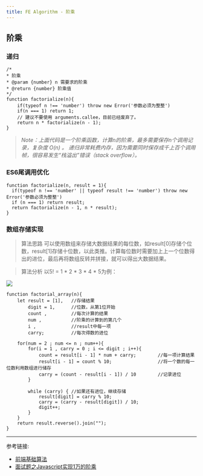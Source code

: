 ```yaml
---
title: FE Algorithm - 阶乘
---
```


## 阶乘

### 递归

``` tsx
/*
* 阶乘
* @param {number} n 需要求的阶乘
* @return {number} 阶乘值
*/
function factorialize(n){
	if(typeof n !== 'number') throw new Error('参数必须为整整')
	if(n === 1) return 1;
	// 建议不要使用 arguments.callee，目前已经废弃了。
	return n * factorialize(n - 1);
}
```

> *Note：上面代码是一个阶乘函数，计算n的阶乘，最多需要保存n个调用记录，复杂度 O(n) 。*
> *递归非常耗费内存，因为需要同时保存成千上百个调用帧，很容易发生“栈溢出”错误（stack overflow）。*

### ES6尾调用优化

``` tsx
function factorialize(n, result = 1){
  if(typeof n !== 'number' || typeof result !== 'number') throw new Error('参数必须为整整')
  if (n === 1) return result;
  return factorialize(n - 1, n * result);
}
```

### 数组存储实现

> 算法思路
> 可以使用数组来存储大数据结果的每位数，如result[0]存储个位数，result[1]存储十位数，以此类推。计算每位数时需要加上上一个位数得出的进位，最后再将数组反转并拼接，就可以得出大数据结果。

> 算法分析
> 以5! = 1 * 2 * 3 * 4 * 5为例：

 ![](https://user-gold-cdn.xitu.io/2019/9/21/16d52eed058e670e?imageView2/0/w/1280/h/960/format/webp/ignore-error/1) 


``` tsx
function factorial_array(n){
    let result = [1],   //存储结果
        digit = 1,      //位数，从第1位开始
        count ,         //每次计算的结果
        num ,           //阶乘的计算到的第几个
        i ,             //result中每一项
        carry;          //每次得数的进位

    for(num = 2 ; num <= n ; num++){
        for(i = 1 , carry = 0 ; i <= digit ; i++){
            count = result[i - 1] * num + carry;        //每一项计算结果
            result[i - 1] = count % 10;                 //将一个数的每一位数利用数组进行储存
            carry = (count - result[i - 1]) / 10        //记录进位
        }

        while (carry) { //如果还有进位，继续存储
            result[digit] = carry % 10;
            carry = (carry - result[digit]) / 10;
            digit++;
        }
    }
    return result.reverse().join("");
}
```

********
参考链接: 
- [前端基础算法](https://juejin.cn/post/6844903590595674125)
- [面试题之Javascript实现1万的阶乘](https://juejin.cn/post/6844903949737164814)
